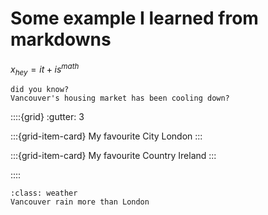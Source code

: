 # Some example I learned from markdowns

$x_{hey}=it+is^{math}$ 

```{margin}
did you know? 
Vancouver's housing market has been cooling down?
```

::::{grid}
:gutter: 3

:::{grid-item-card} My favourite City
London
:::

:::{grid-item-card} My favourite Country
Ireland
:::

::::

`````{admonition} Did you know... 
:class: weather
Vancouver rain more than London
`````

